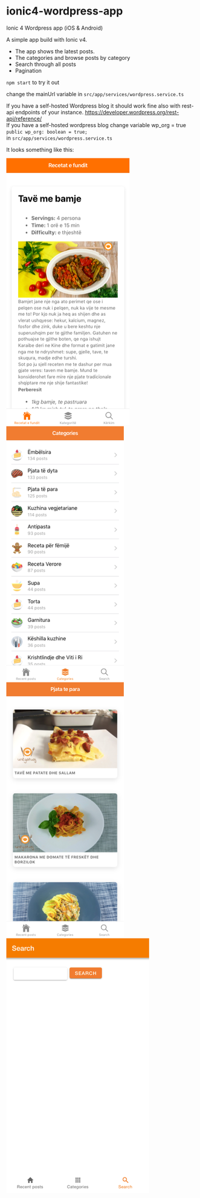# ionic4-wordpress-app
Ionic 4 Wordpress app (iOS &amp; Android)

A simple app build with Ionic v4. 

- The app shows the latest posts. 
- The categories and browse posts by category
- Search through all posts
- Pagination

`npm start` to try it out

change the mainUrl variable in `src/app/services/wordpress.service.ts`

If you have a self-hosted Wordpress blog it should work fine also with rest-api endpoints of your instance. 
https://developer.wordpress.org/rest-api/reference/<br>
If you have a self-hosted wordpress blog change variable wp_org = true<br>
`public wp_org: boolean = true;`<br>
in `src/app/services/wordpress.service.ts`

It looks something like this: 

![Screenshot](Screenshot.png)
![Screenshot2](Screenshot2.png)
![Screenshot3](Screenshot3.png)
![Screenshot4](Screenshot4.png)

